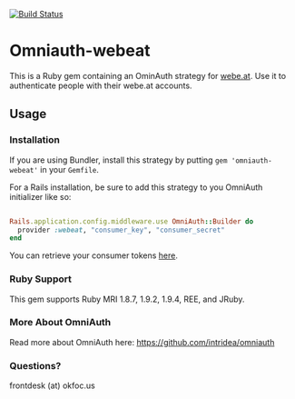 [![Build Status](https://secure.travis-ci.org/okfocus/omniauth-webeat.png)](http://travis-ci.org/okfocus/omniauth-webeat)

# Omniauth-webeat

This is a Ruby gem containing an OminAuth strategy for [webe.at](http://webe.at). Use it to authenticate people with their webe.at accounts.

## Usage

### Installation

If you are using Bundler, install this strategy by putting `gem 'omniauth-webeat'` in your `Gemfile`.

For a Rails installation, be sure to add this strategy to you OmniAuth initializer like so:

``` ruby

Rails.application.config.middleware.use OmniAuth::Builder do
  provider :webeat, "consumer_key", "consumer_secret" 
end

```

You can retrieve your consumer tokens [here](http://webe.at/oauth).

### Ruby Support

This gem supports Ruby MRI 1.8.7, 1.9.2, 1.9.4, REE, and JRuby.

### More About OmniAuth

Read more about OmniAuth here: https://github.com/intridea/omniauth

### Questions?

frontdesk (at) okfoc.us
